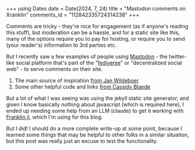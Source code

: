 +++
using Dates
date = Date(2024, 7, 24)
title = "Mastodon comments on Xranklin"
comments_id = "112842335724314238"
+++

Comments are tricky - they're nice for engagement
(as if anyone's reading this stuff),
but moderation can be a hassle,
and for a static site like this,
many of the options require you to pay for hosting,
or require you to send (your reader's) information to 3rd parties etc.

But I recently saw a few examples of people using [Mastodon][join-mastodon] -
the twitter-like social platform that's part of the "[fediverse][join-fediverse]"
or "decentralized social web" -
to serve comments on their site.

1. The main source of inspiration [from Jan Wildeboer](https://jan.wildeboer.net/2023/02/Jekyll-Mastodon-Comments/)
2. Some other helpful code and links [from Cassidy Blaede](https://cassidyjames.com/blog/fediverse-blog-comments-mastodon/)

But a lot of what I was seeing was using the jekyll static site generator,
and given I know basically nothing about javascript (which is required here),
I ended up needing some help from an LLM (claude) to get it working
with [Franklin.jl][xranklin], which I'm using for this blog.

But I did!
I should do a more complete write-up at some point,
because I learned some things that may be helpful to other folks in a similar situation,
but this post was really just an excuse to test the functionality.

[join-mastodon]: https://joinmastodon.org
[join-fediverse]: https://joinfediverse.wiki/Main_Page
[xranklin]: https://github.com/tlienart/Xranklin.jl
